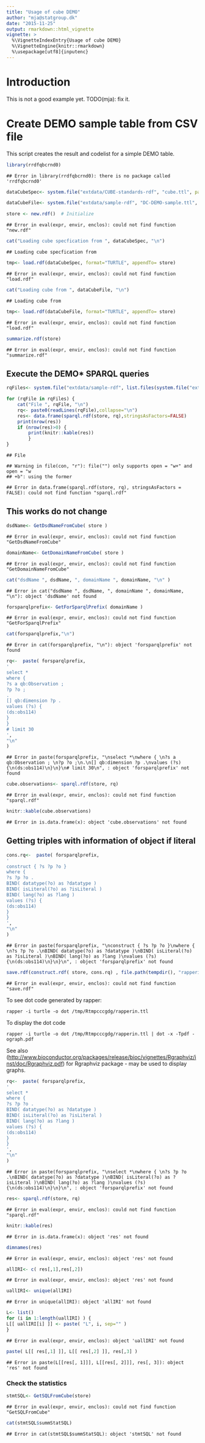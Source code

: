 ```yaml
---
title: "Usage of cube DEMO"
author: "mja@statgroup.dk"
date: "2015-11-25"
output: rmarkdown::html_vignette
vignette: >
  %\VignetteIndexEntry{Usage of cube DEMO}
  %\VignetteEngine{knitr::rmarkdown}
  %\usepackage[utf8]{inputenc}
---
```


# Introduction

This is not a good example yet.
TODO(mja): fix it.

# Create DEMO sample table from CSV file

This script creates the result and codelist for a simple DEMO table.


```r
library(rrdfqbcrnd0)
```

```
## Error in library(rrdfqbcrnd0): there is no package called 'rrdfqbcrnd0'
```

```r
dataCubeSpec<- system.file("extdata/CUBE-standards-rdf", "cube.ttl", package="rrdfqbcrnd0")

dataCubeFile<- system.file("extdata/sample-rdf", "DC-DEMO-sample.ttl", package="rrdfqbcrnd0")

store <- new.rdf()  # Initialize
```

```
## Error in eval(expr, envir, enclos): could not find function "new.rdf"
```

```r
cat("Loading cube specfication from ", dataCubeSpec, "\n")
```

```
## Loading cube specfication from
```

```r
tmp<- load.rdf(dataCubeSpec, format="TURTLE", appendTo= store)
```

```
## Error in eval(expr, envir, enclos): could not find function "load.rdf"
```

```r
cat("Loading cube from ", dataCubeFile, "\n")
```

```
## Loading cube from
```

```r
tmp<- load.rdf(dataCubeFile, format="TURTLE", appendTo= store)
```

```
## Error in eval(expr, envir, enclos): could not find function "load.rdf"
```

```r
summarize.rdf(store)
```

```
## Error in eval(expr, envir, enclos): could not find function "summarize.rdf"
```

## Execute the DEMO* SPARQL queries


```r
rqFiles<- system.file("extdata/sample-rdf", list.files(system.file("extdata/sample-rdf",  package="rrdfqbcrnd0"), pattern="DEMO.+rq$"),  package="rrdfqbcrnd0")

for (rqFile in rqFiles) {
    cat("File ", rqFile, "\n")
    rq<- paste0(readLines(rqFile),collapse="\n")
    res<- data.frame(sparql.rdf(store, rq),stringsAsFactors=FALSE)
    print(nrow(res))
    if (nrow(res)>0) {
        print(knitr::kable(res))
        }
}
```

```
## File
```

```
## Warning in file(con, "r"): file("") only supports open = "w+" and open = "w
## +b": using the former
```

```
## Error in data.frame(sparql.rdf(store, rq), stringsAsFactors = FALSE): could not find function "sparql.rdf"
```

## This works do not change


```r
dsdName<- GetDsdNameFromCube( store )
```

```
## Error in eval(expr, envir, enclos): could not find function "GetDsdNameFromCube"
```

```r
domainName<- GetDomainNameFromCube( store )
```

```
## Error in eval(expr, envir, enclos): could not find function "GetDomainNameFromCube"
```

```r
cat("dsdName ", dsdName, ", domainName ", domainName, "\n" )
```

```
## Error in cat("dsdName ", dsdName, ", domainName ", domainName, "\n"): object 'dsdName' not found
```

```r
forsparqlprefix<- GetForSparqlPrefix( domainName )
```

```
## Error in eval(expr, envir, enclos): could not find function "GetForSparqlPrefix"
```

```r
cat(forsparqlprefix,"\n")
```

```
## Error in cat(forsparqlprefix, "\n"): object 'forsparqlprefix' not found
```

```r
rq<-  paste( forsparqlprefix,
'
select *
where { 
?s a qb:Observation ; 
?p ?o ;
.
[] qb:dimension ?p .
values (?s) {
(ds:obs114)
}
}
# limit 30
',
"\n"                               
)
```

```
## Error in paste(forsparqlprefix, "\nselect *\nwhere { \n?s a qb:Observation ; \n?p ?o ;\n.\n[] qb:dimension ?p .\nvalues (?s) {\n(ds:obs114)\n}\n}\n# limit 30\n", : object 'forsparqlprefix' not found
```

```r
cube.observations<- sparql.rdf(store, rq)
```

```
## Error in eval(expr, envir, enclos): could not find function "sparql.rdf"
```

```r
knitr::kable(cube.observations)
```

```
## Error in is.data.frame(x): object 'cube.observations' not found
```

## Getting triples with information of object if literal



```r
cons.rq<-  paste( forsparqlprefix,
'
construct { ?s ?p ?o }
where { 
?s ?p ?o .
BIND( datatype(?o) as ?datatype )
BIND( isLiteral(?o) as ?isLiteral )
BIND( lang(?o) as ?lang )
values (?s) {
(ds:obs114)
}
}
',
"\n"                               
)
```

```
## Error in paste(forsparqlprefix, "\nconstruct { ?s ?p ?o }\nwhere { \n?s ?p ?o .\nBIND( datatype(?o) as ?datatype )\nBIND( isLiteral(?o) as ?isLiteral )\nBIND( lang(?o) as ?lang )\nvalues (?s) {\n(ds:obs114)\n}\n}\n", : object 'forsparqlprefix' not found
```

```r
save.rdf(construct.rdf( store, cons.rq) , file.path(tempdir(), "rapperin.ttl"), "TURTLE")
```

```
## Error in eval(expr, envir, enclos): could not find function "save.rdf"
```

To see dot code generated by rapper:
```
rapper -i turtle -o dot /tmp/Rtmpcccgdg/rapperin.ttl
```

To display the dot code
```
rapper -i turtle -o dot /tmp/Rtmpcccgdg/rapperin.ttl | dot -x -Tpdf -ograph.pdf
```

See also (http://www.bioconductor.org/packages/release/bioc/vignettes/Rgraphviz/inst/doc/Rgraphviz.pdf) for Rgraphviz package - may be used to display graphs.



```r
rq<-  paste( forsparqlprefix,
'
select *
where { 
?s ?p ?o .
BIND( datatype(?o) as ?datatype )
BIND( isLiteral(?o) as ?isLiteral )
BIND( lang(?o) as ?lang )
values (?s) {
(ds:obs114)
}
}
',
"\n"                               
)
```

```
## Error in paste(forsparqlprefix, "\nselect *\nwhere { \n?s ?p ?o .\nBIND( datatype(?o) as ?datatype )\nBIND( isLiteral(?o) as ?isLiteral )\nBIND( lang(?o) as ?lang )\nvalues (?s) {\n(ds:obs114)\n}\n}\n", : object 'forsparqlprefix' not found
```

```r
res<- sparql.rdf(store, rq)
```

```
## Error in eval(expr, envir, enclos): could not find function "sparql.rdf"
```

```r
knitr::kable(res)
```

```
## Error in is.data.frame(x): object 'res' not found
```

```r
dimnames(res)
```

```
## Error in eval(expr, envir, enclos): object 'res' not found
```

```r
allIRI<- c( res[,1],res[,2])
```

```
## Error in eval(expr, envir, enclos): object 'res' not found
```

```r
uallIRI<- unique(allIRI)
```

```
## Error in unique(allIRI): object 'allIRI' not found
```

```r
L<- list()
for (i in 1:length(uallIRI) ) {
L[[ uallIRI[i] ]] <- paste( "L", i, sep="" )
}
```

```
## Error in eval(expr, envir, enclos): object 'uallIRI' not found
```

```r
paste( L[[ res[,1] ]], L[[ res[,2] ]], res[,3] )
```

```
## Error in paste(L[[res[, 1]]], L[[res[, 2]]], res[, 3]): object 'res' not found
```

### Check the statistics


```r
stmtSQL<- GetSQLFromCube(store) 
```

```
## Error in eval(expr, envir, enclos): could not find function "GetSQLFromCube"
```

```r
cat(stmtSQL$summStatSQL) 
```

```
## Error in cat(stmtSQL$summStatSQL): object 'stmtSQL' not found
```
